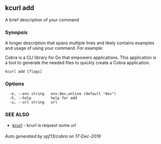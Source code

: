 ## kcurl add

A brief description of your command

### Synopsis

A longer description that spans multiple lines and likely contains examples
and usage of using your command. For example:

Cobra is a CLI library for Go that empowers applications.
This application is a tool to generate the needed files
to quickly create a Cobra application.

```
kcurl add [flags]
```

### Options

```
  -e, --env string   env:dev,online (default "dev")
  -h, --help         help for add
  -u, --url string   url
```

### SEE ALSO

* [kcurl](kcurl.md)	 - kcurl is request some url

###### Auto generated by spf13/cobra on 17-Dec-2019
